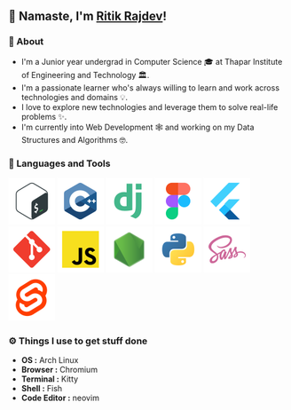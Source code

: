 ## 🙏 Namaste, I'm [Ritik Rajdev]('https://github.com/ritikrajdev')!


### 🚀 About
* I'm a Junior year undergrad in Computer Science 🎓 at Thapar Institute of Engineering and Technology 🏛.
* I'm a passionate learner who's always willing to learn and work across technologies and domains 💡.
* I love to explore new technologies and leverage them to solve real-life problems ✨.
* I'm currently into Web Development 🕸️ and working on my Data Structures and Algorithms 🤓.


### 🔨 Languages and Tools
[![Bash](./assets/languages_and_tools/bash-colored.svg)](https://www.gnu.org/software/bash/)
[![C++](./assets/languages_and_tools/c++.svg)](https://www.cplusplus.com)
[![Django](./assets/languages_and_tools/django.svg)](https://www.djangoproject.com)
[![Figma](./assets/languages_and_tools/figma.svg)](https://figma.com)
[![Flutter](./assets/languages_and_tools/flutter.svg)](https://flutter.dev)
[![Git](./assets/languages_and_tools/git-scm.svg)](https://git-scm.com)
[![Javascript](./assets/languages_and_tools/javascript.svg)](https://www.javascript.com)
[![Node.Js](./assets/languages_and_tools/node.svg)](https://nodejs.org/en)
[![Python](./assets/languages_and_tools/python.svg)](https://www.python.org)
[![Sass](./assets/languages_and_tools/sass.svg)](https://sass-lang.com)
[![Svelte](./assets/languages_and_tools/svelte.svg)](https://svelte.dev)


### ⚙️ Things I use to get stuff done
* **OS :** Arch Linux
* **Browser :** Chromium
* **Terminal :** Kitty
* **Shell :** Fish
* **Code Editor :** neovim
